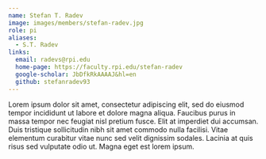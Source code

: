 ```yaml
---
name: Stefan T. Radev
image: images/members/stefan-radev.jpg
role: pi
aliases:
  - S.T. Radev
links:
  email: radevs@rpi.edu
  home-page: https://faculty.rpi.edu/stefan-radev
  google-scholar: JbDfkRkAAAAJ&hl=en
  github: stefanradev93
---
```


Lorem ipsum dolor sit amet, consectetur adipiscing elit, sed do eiusmod tempor incididunt ut labore et dolore magna aliqua.
Faucibus purus in massa tempor nec feugiat nisl pretium fusce.
Elit at imperdiet dui accumsan.
Duis tristique sollicitudin nibh sit amet commodo nulla facilisi.
Vitae elementum curabitur vitae nunc sed velit dignissim sodales.
Lacinia at quis risus sed vulputate odio ut.
Magna eget est lorem ipsum.